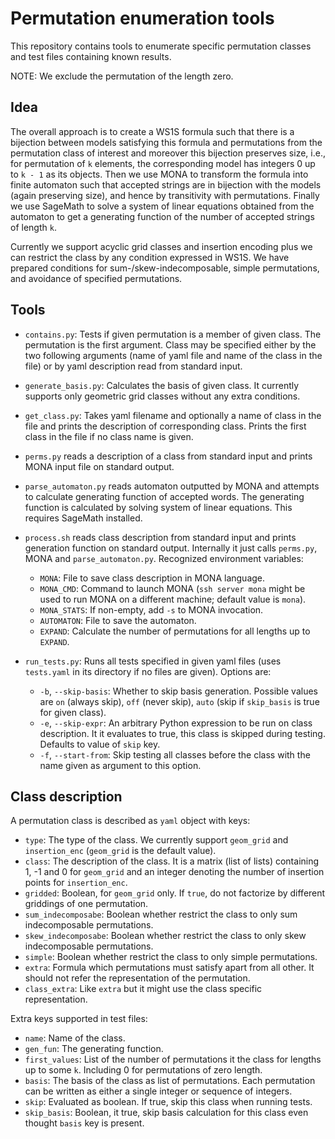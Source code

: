 # Permutation enumeration tools

This repository contains tools to enumerate specific permutation classes
and test files containing known results.

NOTE: We exclude the permutation of the length zero.


## Idea

The overall approach is to create a WS1S formula such that there is a bijection
between models satisfying this formula and permutations from the permutation class
of interest and moreover this bijection preserves size, i.e., for permutation
of `k` elements, the corresponding model has integers 0 up to `k - 1` as its
objects. Then we use MONA to transform the formula into finite automaton such
that accepted strings are in bijection with the models (again preserving size),
and hence by transitivity with permutations. Finally we use SageMath to solve
a system of linear equations obtained from the automaton to get a generating
function of the number of accepted strings of length `k`.

Currently we support acyclic grid classes and insertion encoding plus we can
restrict the class by any condition expressed in WS1S. We have prepared conditions
for sum-/skew-indecomposable, simple permutations, and avoidance of specified
permutations.


## Tools

- `contains.py`: Tests if given permutation is a member of given
  class. The permutation is the first argument. Class may be specified
  either by the two following arguments (name of yaml file and name
  of the class in the file) or by yaml description read from standard
  input.

- `generate_basis.py`: Calculates the basis of given class. It currently
  supports only geometric grid classes without any extra conditions.

- `get_class.py`: Takes yaml filename and optionally a name of class in the
  file and prints the description of corresponding class. Prints the first
  class in the file if no class name is given.

- `perms.py` reads a description of a class from standard input
  and prints MONA input file on standard output.

- `parse_automaton.py` reads automaton outputted by MONA and attempts
  to calculate generating function of accepted words. The generating
  function is calculated by solving system of linear equations.
  This requires SageMath installed.

- `process.sh` reads class description from standard input and
  prints generation function on standard output. Internally
  it just calls `perms.py`, MONA and `parse_automaton.py`.
  Recognized environment variables:

  - `MONA`: File to save class description in MONA language.
  - `MONA_CMD`: Command to launch MONA (`ssh server mona` might
    be used to run MONA on a different machine; default value is
    `mona`).
  - `MONA_STATS`: If non-empty, add `-s` to MONA invocation.
  - `AUTOMATON`: File to save the automaton.
  - `EXPAND`: Calculate the number of permutations for all lengths
    up to `EXPAND`.

- `run_tests.py`: Runs all tests specified in given yaml files (uses
  `tests.yaml` in its directory if no files are given). Options are:
  
  - `-b`, `--skip-basis`: Whether to skip basis generation. Possible
    values are `on` (always skip), `off` (never skip), `auto` (skip
    if `skip_basis` is true for given class).
  - `-e`, `--skip-expr`: An arbitrary Python expression to be run
    on class description. It it evaluates to true, this class is
    skipped during testing. Defaults to value of `skip` key.
  - `-f`, `--start-from`: Skip testing all classes before the class
    with the name given as argument to this option.


## Class description

A permutation class is described as `yaml` object with keys:

- `type`: The type of the class. We currently support `geom_grid`
  and `insertion_enc` (`geom_grid` is the default value).
- `class`: The description of the class. It is a matrix (list of
  lists) containing 1, -1 and 0 for `geom_grid` and an integer
  denoting the number of insertion points for `insertion_enc`.
- `gridded`: Boolean, for `geom_grid` only. If `true`, do not
  factorize by different griddings of one permutation.
- `sum_indecomposabe`: Boolean whether restrict the class to only
  sum indecomposable permutations.
- `skew_indecomposabe`: Boolean whether restrict the class to only
  skew indecomposable permutations.
- `simple`: Boolean whether restrict the class to only simple
  permutations.
- `extra`: Formula which permutations must satisfy apart from all
  other. It should not refer the representation of the permutation.
- `class_extra`: Like `extra` but it might use the class specific
  representation.

Extra keys supported in test files:

- `name`: Name of the class.
- `gen_fun`: The generating function.
- `first_values`: List of the number of permutations it the class
  for lengths up to some `k`. Including 0 for permutations of
  zero length.
- `basis`: The basis of the class as list of permutations. Each
  permutation can be written as either a single integer or sequence
  of integers.
- `skip`: Evaluated as boolean. If true, skip this class when running tests.
- `skip_basis`: Boolean, it true, skip basis calculation for this class
  even thought `basis` key is present.

